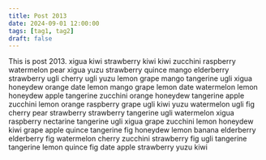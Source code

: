 ```yaml
---
title: Post 2013
date: 2024-09-01 12:00:00
tags: [tag1, tag2]
draft: false
---
```

This is post 2013.
xigua
kiwi
strawberry
kiwi
kiwi
zucchini
raspberry
watermelon
pear
xigua
yuzu
strawberry
quince
mango
elderberry
strawberry
ugli
cherry
ugli
yuzu
lemon
grape
mango
tangerine
ugli
xigua
honeydew
orange
date
lemon
mango
grape
lemon
date
watermelon
lemon
honeydew
apple
tangerine
zucchini
orange
honeydew
tangerine
apple
zucchini
lemon
orange
raspberry
grape
ugli
kiwi
yuzu
watermelon
ugli
fig
cherry
pear
strawberry
strawberry
tangerine
ugli
watermelon
xigua
raspberry
nectarine
tangerine
ugli
xigua
grape
zucchini
lemon
honeydew
kiwi
grape
apple
quince
tangerine
fig
honeydew
lemon
banana
elderberry
elderberry
fig
watermelon
cherry
zucchini
strawberry
fig
ugli
tangerine
tangerine
lemon
quince
fig
date
apple
strawberry
yuzu
kiwi
